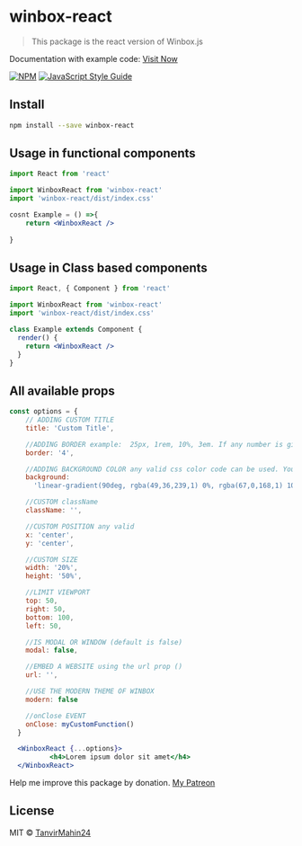 # winbox-react

> This package is the react version of Winbox.js

Documentation with example code: [Visit Now](https://tanvirmahin24.github.io/winbox-react/)

[![NPM](https://img.shields.io/npm/v/winbox-react.svg)](https://www.npmjs.com/package/winbox-react) [![JavaScript Style Guide](https://img.shields.io/badge/code_style-standard-brightgreen.svg)](https://standardjs.com)

## Install

```bash
npm install --save winbox-react
```
## Usage in functional components

```jsx
import React from 'react'

import WinboxReact from 'winbox-react'
import 'winbox-react/dist/index.css'

cosnt Example = () =>{
    return <WinboxReact />
  
}
```

## Usage in Class based components

```jsx
import React, { Component } from 'react'

import WinboxReact from 'winbox-react'
import 'winbox-react/dist/index.css'

class Example extends Component {
  render() {
    return <WinboxReact />
  }
}
```

## All available props

```jsx
const options = {
    // ADDING CUSTOM TITLE
    title: 'Custom Title',

    //ADDING BORDER example:  25px, 1rem, 10%, 3em. If any number is given it will be count as pixels
    border: '4',

    //ADDING BACKGROUND COLOR any valid css color code can be used. You also can use gradients.
    background:
      'linear-gradient(90deg, rgba(49,36,239,1) 0%, rgba(67,0,168,1) 100%)',

    //CUSTOM className
    className: '',

    //CUSTOM POSITION any valid
    x: 'center',
    y: 'center',

    //CUSTOM SIZE
    width: '20%',
    height: '50%',

    //LIMIT VIEWPORT
    top: 50,
    right: 50,
    bottom: 100,
    left: 50,

    //IS MODAL OR WINDOW (default is false)
    modal: false,

    //EMBED A WEBSITE using the url prop ()
    url: '',

    //USE THE MODERN THEME OF WINBOX
    modern: false

    //onClose EVENT
    onClose: myCustomFunction()
  }

  <WinboxReact {...options}>
          <h4>Lorem ipsum dolor sit amet</h4>
  </WinboxReact>
```

Help me improve this package by donation. [My Patreon](https://www.patreon.com/tanvirmahin24)

## License

MIT © [TanvirMahin24](https://github.com/TanvirMahin24)
